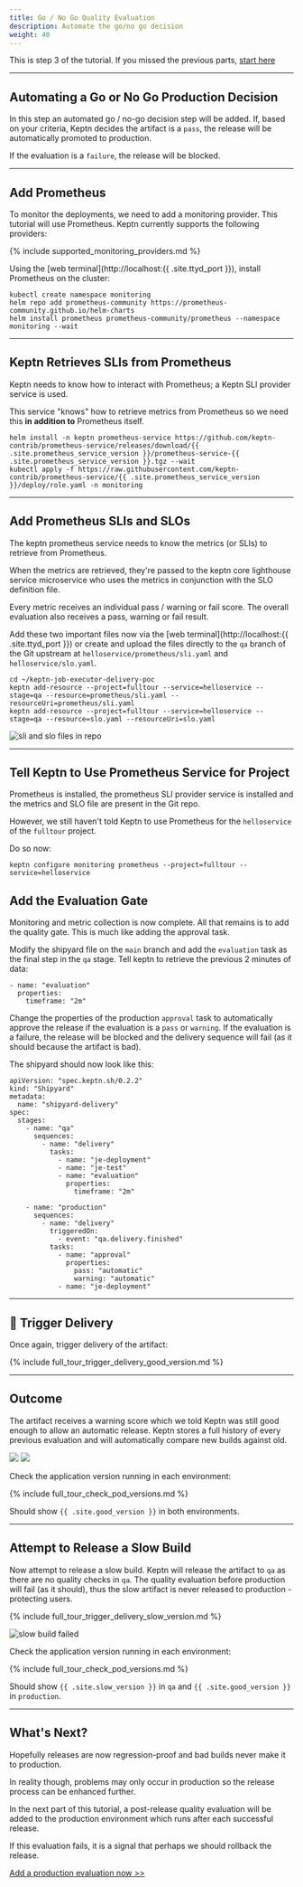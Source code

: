 ```yaml
---
title: Go / No Go Quality Evaluation 
description: Automate the go/no go decision
weight: 40
---
```


This is step 3 of the tutorial. If you missed the previous parts, [start here](full-tour.md)

----

## Automating a Go or No Go Production Decision

In this step an automated go / no-go decision step will be added. If, based on your criteria, Keptn decides the artifact is a `pass`, the release will be automatically promoted to production.

If the evaluation is a `failure`, the release will be blocked.

----

## Add Prometheus
To monitor the deployments, we need to add a monitoring provider. This tutorial will use Prometheus. Keptn currently supports the following providers:

{% include supported_monitoring_providers.md %}

Using the [web terminal](http://localhost:{{ .site.ttyd_port }}), install Prometheus on the cluster:

```
kubectl create namespace monitoring
helm repo add prometheus-community https://prometheus-community.github.io/helm-charts
helm install prometheus prometheus-community/prometheus --namespace monitoring --wait
```

----

## Keptn Retrieves SLIs from Prometheus

Keptn needs to know how to interact with Prometheus; a Keptn SLI provider service is used.

This service "knows" how to retrieve metrics from Prometheus so we need this **in addition to** Prometheus itself.

```
helm install -n keptn prometheus-service https://github.com/keptn-contrib/prometheus-service/releases/download/{{ .site.prometheus_service_version }}/prometheus-service-{{ .site.prometheus_service_version }}.tgz --wait
kubectl apply -f https://raw.githubusercontent.com/keptn-contrib/prometheus-service/{{ .site.prometheus_service_version }}/deploy/role.yaml -n monitoring
```

----

## Add Prometheus SLIs and SLOs
The keptn prometheus service needs to know the metrics (or SLIs) to retrieve from Prometheus.

When the metrics are retrieved, they're passed to the keptn core lighthouse service microservice who uses the metrics in conjunction with the SLO definition file.

Every metric receives an individual pass / warning or fail score. The overall evaluation also receives a pass, warning or fail result.

Add these two important files now via the [web terminal](http://localhost:{{ .site.ttyd_port }}) or create and upload the files directly to the `qa` branch of the Git upstream at `helloservice/prometheus/sli.yaml` and `helloservice/slo.yaml`.

```
cd ~/keptn-job-executor-delivery-poc
keptn add-resource --project=fulltour --service=helloservice --stage=qa --resource=prometheus/sli.yaml --resourceUri=prometheus/sli.yaml
keptn add-resource --project=fulltour --service=helloservice --stage=qa --resource=slo.yaml --resourceUri=slo.yaml
```

![sli and slo files in repo](assets/sli-slo-repo.jpg)

----

## Tell Keptn to Use Prometheus Service for Project

Prometheus is installed, the prometheus SLI provider service is installed and the metrics and SLO file are present in the Git repo.

However, we still haven't told Keptn to use Prometheus for the `helloservice` of the `fulltour` project.

Do so now:

```
keptn configure monitoring prometheus --project=fulltour --service=helloservice
```

## Add the Evaluation Gate

Monitoring and metric collection is now complete. All that remains is to add the quality gate. This is much like adding the approval task.

Modify the shipyard file on the `main` branch and add the `evaluation` task as the final step in the `qa` stage. Tell keptn to retrieve the previous 2 minutes of data:

```
- name: "evaluation"
  properties:
    timeframe: "2m"
```

Change the properties of the production `approval` task to automatically approve the release if the evaluation is a `pass` or `warning`. If the evaluation is a failure, the release will be blocked and the delivery sequence will fail (as it should because the artifact is bad).

The shipyard should now look like this:

```
apiVersion: "spec.keptn.sh/0.2.2"
kind: "Shipyard"
metadata:
  name: "shipyard-delivery"
spec:
  stages:
    - name: "qa"
      sequences:
        - name: "delivery"
          tasks:
            - name: "je-deployment"
            - name: "je-test"
            - name: "evaluation"
              properties:
                timeframe: "2m"

    - name: "production"
      sequences:
        - name: "delivery"
          triggeredOn:
            - event: "qa.delivery.finished"
          tasks:
            - name: "approval"
              properties:
                pass: "automatic"
                warning: "automatic"
            - name: "je-deployment"
```

----

## 🎉 Trigger Delivery

Once again, trigger delivery of the artifact:

{% include full_tour_trigger_delivery_good_version.md %}

----

## Outcome

The artifact receives a warning score which we told Keptn was still good enough to allow an automatic release. Keptn stores a full history of every previous evaluation and will automatically compare new builds against old.

![](assets/qa-evaluation-1.jpg)
![](assets/qa-evaluation-2.jpg)

Check the application version running in each environment:

{% include full_tour_check_pod_versions.md %}

Should show `{{ .site.good_version }}` in both environments.

----

## Attempt to Release a Slow Build

Now attempt to release a slow build. Keptn will release the artifact to `qa` as there are no quality checks in `qa`.
The quality evaluation before production will fail (as it should), thus the slow artifact is never released to production - protecting users.

{% include full_tour_trigger_delivery_slow_version.md %}

![slow build failed](assets/failed_build.jpg)

Check the application version running in each environment:

{% include full_tour_check_pod_versions.md %}

Should show `{{ .site.slow_version }}` in `qa` and `{{ .site.good_version }}` in `production`.

----

## What's Next?

Hopefully releases are now regression-proof and bad builds never make it to production.

In reality though, problems may only occur in production so the release process can be enhanced further.

In the next part of this tutorial, a post-release quality evaluation will be added to the production environment which runs after each successful release.

If this evaluation fails, it is a signal that perhaps we should rollback the release.

[Add a production evaluation now >>](full-tour-4-prod-evaluations.md)

